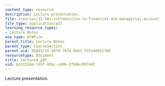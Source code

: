 ```yaml
---
content_type: resource
description: Lecture presentation.
file: /courses/15-501-introduction-to-financial-and-managerial-accounting-spring-2004/b23153aa7d3f05bccddb2fb9ec087447_lecture4.pdf
file_type: application/pdf
learning_resource_types:
- Lecture Notes
ocw_type: OCWFile
parent_title: Lecture Notes
parent_type: CourseSection
parent_uid: 958d1c15-5079-76f4-6b61-537e48852700
resourcetype: Document
title: lecture4.pdf
uid: b23153aa-7d3f-05bc-cddb-2fb9ec087447
---
```

Lecture presentation.


